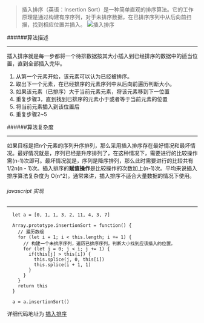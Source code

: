 >插入排序（英语：Insertion Sort）是一种简单直观的排序算法。它的工作原理是通过构建有序序列，对于未排序数据，在已排序序列中从后向前扫描，找到相应位置并插入。
![插入排序](http://www.nowamagic.net/librarys/images/201111/2011_11_18_04.gif)


######算法描述

---
插入排序就是每一步都将一个待排数据按其大小插入到已经排序的数据中的适当位置，直到全部插入完毕。 

1. 从第一个元素开始，该元素可以认为已经被排序。
2. 取出下一个元素，在已经排序的元素序列中从后向前遍历判断大小。
3. 如果该元素（已排序）大于当前元素元素，将该元素移到下一位置
4. 重复步骤3，直到找到已排序的元素小于或者等于当前元素的位置
5. 将当前元素插入到该位置后
6. 重复步骤2~5

######算法复杂度

---

如果目标是把n个元素的序列升序排列，那么采用插入排序存在最好情况和最坏情况。最好情况就是，序列已经是升序排列了，在这种情况下，需要进行的比较操作需(n-1)次即可。最坏情况就是，序列是降序排列，那么此时需要进行的比较共有 1/2n(n - 1)次。插入排序的**赋值操作**是比较操作的次数加上(n-1)次。平均来说插入排序算法复杂度为 O(n^2)。通常来讲，插入排序不适合大量数据的情况下使用。

###### javascript 实现

---

```
  let a = [0, 1, 1, 3, 2, 11, 4, 3, 7]

  Array.prototype.insertionSort = function() {
    // 遍历数组
    for (let i = 1; i < this.length; i += 1) {
      // 构建一个未排序序列，遍历已排序序列，判断大小找到应该插入的位置。
      for (let j = 0; j < i; j += 1) {
        if(this[j] > this[i]) {
          this.splice(j, 0, this[i])
          this.splice(i + 1, 1)
        }
      }
    }
    return this
  }

  a = a.insertionSort() 
```

详细代码地址为 [插入排序](https://github.com/jinzhuming/Algorithm/blob/master/insertionSort/index.html/)
